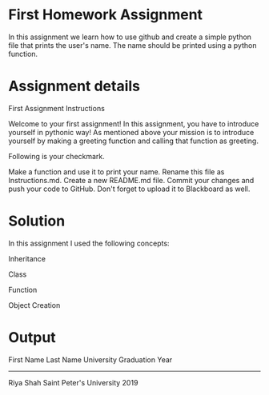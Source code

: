 # First Homework Assignment
In this assignment we learn how to use github and create a simple python file that prints the user's name.
The name should be printed using a python function.

# Assignment details
First Assignment Instructions

Welcome to your first assignment! In this assignment, you have to introduce yourself in pythonic way! As mentioned above your mission is to introduce yourself by making a greeting function and calling that function as greeting.

Following is your checkmark.

Make a function and use it to print your name.
Rename this file as Instructions.md. Create a new README.md file.
Commit your changes and push your code to GitHub.
Don't forget to upload it to Blackboard as well.

# Solution

In this assignment I used the following concepts:

Inheritance

Class 

Function

Object Creation

# Output

First Name    Last Name    University                  Graduation Year
------------  -----------  ------------------------  -----------------
Riya          Shah         Saint Peter's University               2019




